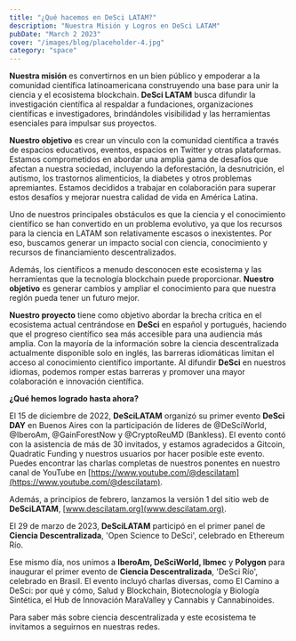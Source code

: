 ```yaml
---
title: "¿Qué hacemos en DeSci LATAM?"
description: "Nuestra Misión y Logros en DeSci LATAM"
pubDate: "March 2 2023"
cover: "/images/blog/placeholder-4.jpg"
category: "space"
---
```


**Nuestra misión** es convertirnos en un bien público y empoderar a la comunidad científica latinoamericana construyendo una base para unir la ciencia y el ecosistema blockchain. **DeSci LATAM** busca difundir la investigación científica al respaldar a fundaciones, organizaciones científicas e investigadores, brindándoles visibilidad y las herramientas esenciales para impulsar sus proyectos.

**Nuestro objetivo** es crear un vínculo con la comunidad científica a través de espacios educativos, eventos, espacios en Twitter y otras plataformas. Estamos comprometidos en abordar una amplia gama de desafíos que afectan a nuestra sociedad, incluyendo la deforestación, la desnutrición, el autismo, los trastornos alimenticios, la diabetes y otros problemas apremiantes. Estamos decididos a trabajar en colaboración para superar estos desafíos y mejorar nuestra calidad de vida en América Latina.

Uno de nuestros principales obstáculos es que la ciencia y el conocimiento científico se han convertido en un problema evolutivo, ya que los recursos para la ciencia en LATAM son relativamente escasos o inexistentes. Por eso, buscamos generar un impacto social con ciencia, conocimiento y recursos de financiamiento descentralizados.

Además, los científicos a menudo desconocen este ecosistema y las herramientas que la tecnología blockchain puede proporcionar. **Nuestro objetivo** es generar cambios y ampliar el conocimiento para que nuestra región pueda tener un futuro mejor.

**Nuestro proyecto** tiene como objetivo abordar la brecha crítica en el ecosistema actual centrándose en **DeSci** en español y portugués, haciendo que el progreso científico sea más accesible para una audiencia más amplia. Con la mayoría de la información sobre la ciencia descentralizada actualmente disponible solo en inglés, las barreras idiomáticas limitan el acceso al conocimiento científico importante. Al difundir **DeSci** en nuestros idiomas, podemos romper estas barreras y promover una mayor colaboración e innovación científica.

**¿Qué hemos logrado hasta ahora?**

El 15 de diciembre de 2022, **DeSciLATAM** organizó su primer evento **DeSci DAY** en Buenos Aires con la participación de líderes de @DeSciWorld, @IberoAm, @GainForestNow y @CryptoReuMD (Bankless). El evento contó con la asistencia de más de 30 invitados, y estamos agradecidos a Gitcoin, Quadratic Funding y nuestros usuarios por hacer posible este evento. Puedes encontrar las charlas completas de nuestros ponentes en nuestro canal de YouTube en [https://www.youtube.com/@descilatam](https://www.youtube.com/@descilatam).

Además, a principios de febrero, lanzamos la versión 1 del sitio web de **DeSciLATAM**, [www.descilatam.org](www.descilatam.org).

El 29 de marzo de 2023, **DeSciLATAM** participó en el primer panel de **Ciencia Descentralizada**, 'Open Science to DeSci', celebrado en Ethereum Río.

Ese mismo día, nos unimos a **IberoAm, DeSciWorld, Ibmec** y **Polygon** para inaugurar el primer evento de **Ciencia Descentralizada**, 'DeSci Río', celebrado en Brasil. El evento incluyó charlas diversas, como El Camino a DeSci: por qué y cómo, Salud y Blockchain, Biotecnología y Biología Sintética, el Hub de Innovación MaraValley y Cannabis y Cannabinoides.

Para saber más sobre ciencia descentralizada y este ecosistema te invitamos a seguirnos en nuestras redes.